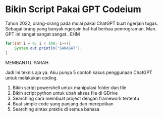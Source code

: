 # Bikin Script Pakai GPT Codeium

Tahun 2022, orang-orang pada mulai pakai ChatGPT buat ngerjain tugas. Sebagai orang yang banyak ngerjain hal-hal berbau pemrograman. Man. GPT ini sangat sangat sangat.. EHM

```java
for(int i = 0; i < 100; i++){
    System.out.println("SANAGAT");
}
```

MEMBANTU. PARAH.

Jadi Ini teknis aja ya. Aku punya 5 contoh kasus penggunaan ChatGPT untuk melakukan coding.

1. Bikin script powershell untuk manipulasi folder dan file
2. Bikin script python untuk ubah akses file di GDrive
3. Searching cara membuat project dengan framework tertentu
4. Buat simple code yang panjang dan merepotkan
5. Searching sintax praktis di semua bahasa
